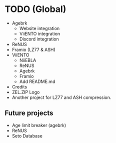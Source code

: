 # TODO (Global)

- Agebrk
    - Website integration
    - ViiENTO integration
    - Discord integration
- ReNUS
- Framio (LZ77 & ASH)
- ViiENTO
    - NiiEBLA
    - ReNUS
    - Agebrk
    - Framio
    - Add README.md
- Credits
- ZEL.ZIP Logo
- Another project for LZ77 and ASH compression.

## Future projects

- Age limit breaker (agebrk)
- ReNUS
- Seto Database
